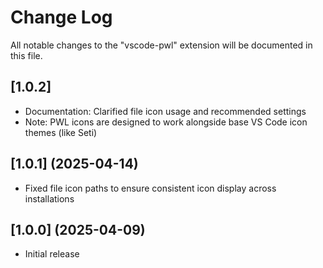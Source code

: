 # Change Log

All notable changes to the "vscode-pwl" extension will be documented in this file.

## [1.0.2]
- Documentation: Clarified file icon usage and recommended settings
- Note: PWL icons are designed to work alongside base VS Code icon themes (like Seti)

## [1.0.1] (2025-04-14)

- Fixed file icon paths to ensure consistent icon display across installations

## [1.0.0] (2025-04-09)

- Initial release
